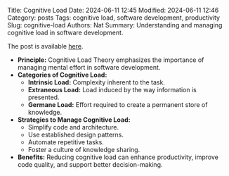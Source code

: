 Title: Cognitive Load
Date: 2024-06-11 12:45
Modified: 2024-06-11 12:46
Category: posts
Tags: cognitive load, software development, productivity
Slug: cognitive-load
Authors: Nat
Summary: Understanding and managing cognitive load in software development.

The post is available [here](https://github.com/zakirullin/cognitive-load/blob/main/README.md).

- **Principle:** Cognitive Load Theory emphasizes the importance of managing mental effort in software development.
- **Categories of Cognitive Load:**
  - **Intrinsic Load:** Complexity inherent to the task.
  - **Extraneous Load:** Load induced by the way information is presented.
  - **Germane Load:** Effort required to create a permanent store of knowledge.
- **Strategies to Manage Cognitive Load:**
  - Simplify code and architecture.
  - Use established design patterns.
  - Automate repetitive tasks.
  - Foster a culture of knowledge sharing.
- **Benefits:** Reducing cognitive load can enhance productivity, improve code quality, and support better decision-making.
